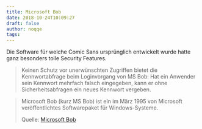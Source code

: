 ```yaml
---
title: Microsoft Bob
date: 2018-10-24T10:09:27
draft: false
author: noqqe
tags:
---
```


Die Software für welche Comic Sans ursprünglich entwickelt wurde hatte ganz
besonders tolle Security Features.

> Keinen Schutz vor unerwünschten Zugriffen bietet die Kennwortabfrage beim
> Loginvorgang von MS Bob: Hat ein Anwender sein Kennwort mehrfach falsch
> eingegeben, kann er ohne Sicherheitsabfragen ein neues Kennwort vergeben.

> Microsoft Bob (kurz MS Bob) ist ein im März 1995 von Microsoft
> veröffentlichtes Softwarepaket für Windows-Systeme.
>
> Quelle: [Microsoft Bob](https://de.wikipedia.org/wiki/Microsoft_Bob)
